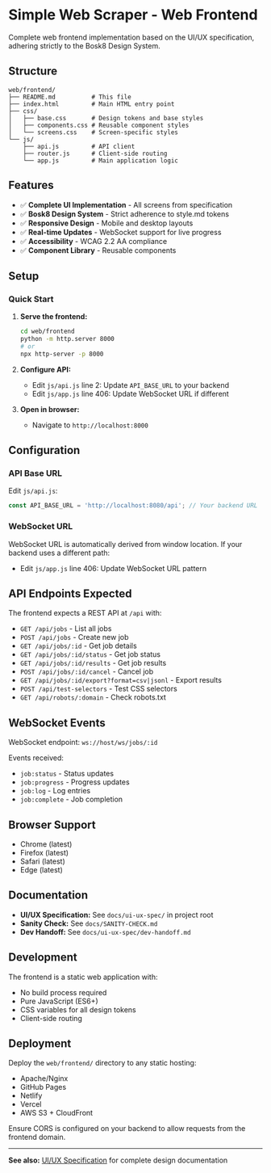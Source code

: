 # Simple Web Scraper - Web Frontend

Complete web frontend implementation based on the UI/UX specification, adhering strictly to the Bosk8 Design System.

## Structure

```
web/frontend/
├── README.md          # This file
├── index.html         # Main HTML entry point
├── css/
│   ├── base.css       # Design tokens and base styles
│   ├── components.css # Reusable component styles
│   └── screens.css    # Screen-specific styles
└── js/
    ├── api.js         # API client
    ├── router.js      # Client-side routing
    └── app.js         # Main application logic
```

## Features

- ✅ **Complete UI Implementation** - All screens from specification
- ✅ **Bosk8 Design System** - Strict adherence to style.md tokens
- ✅ **Responsive Design** - Mobile and desktop layouts
- ✅ **Real-time Updates** - WebSocket support for live progress
- ✅ **Accessibility** - WCAG 2.2 AA compliance
- ✅ **Component Library** - Reusable components

## Setup

### Quick Start

1. **Serve the frontend:**
   ```bash
   cd web/frontend
   python -m http.server 8000
   # or
   npx http-server -p 8000
   ```

2. **Configure API:**
   - Edit `js/api.js` line 2: Update `API_BASE_URL` to your backend
   - Edit `js/app.js` line 406: Update WebSocket URL if different

3. **Open in browser:**
   - Navigate to `http://localhost:8000`

## Configuration

### API Base URL

Edit `js/api.js`:
```javascript
const API_BASE_URL = 'http://localhost:8080/api'; // Your backend URL
```

### WebSocket URL

WebSocket URL is automatically derived from window location. If your backend uses a different path:
- Edit `js/app.js` line 406: Update WebSocket URL pattern

## API Endpoints Expected

The frontend expects a REST API at `/api` with:

- `GET /api/jobs` - List all jobs
- `POST /api/jobs` - Create new job
- `GET /api/jobs/:id` - Get job details
- `GET /api/jobs/:id/status` - Get job status
- `GET /api/jobs/:id/results` - Get job results
- `POST /api/jobs/:id/cancel` - Cancel job
- `GET /api/jobs/:id/export?format=csv|jsonl` - Export results
- `POST /api/test-selectors` - Test CSS selectors
- `GET /api/robots/:domain` - Check robots.txt

## WebSocket Events

WebSocket endpoint: `ws://host/ws/jobs/:id`

Events received:
- `job:status` - Status updates
- `job:progress` - Progress updates
- `job:log` - Log entries
- `job:complete` - Job completion

## Browser Support

- Chrome (latest)
- Firefox (latest)
- Safari (latest)
- Edge (latest)

## Documentation

- **UI/UX Specification:** See `docs/ui-ux-spec/` in project root
- **Sanity Check:** See `docs/SANITY-CHECK.md`
- **Dev Handoff:** See `docs/ui-ux-spec/dev-handoff.md`

## Development

The frontend is a static web application with:
- No build process required
- Pure JavaScript (ES6+)
- CSS variables for all design tokens
- Client-side routing

## Deployment

Deploy the `web/frontend/` directory to any static hosting:
- Apache/Nginx
- GitHub Pages
- Netlify
- Vercel
- AWS S3 + CloudFront

Ensure CORS is configured on your backend to allow requests from the frontend domain.

---

**See also:** [UI/UX Specification](../docs/ui-ux-spec/) for complete design documentation

